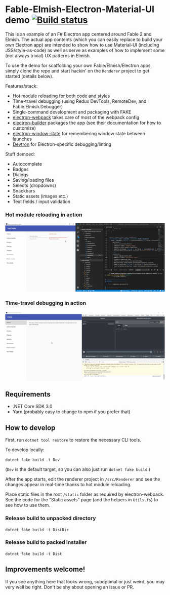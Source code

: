 # Fable-Elmish-Electron-Material-UI demo [![Build status](https://ci.appveyor.com/api/projects/status/hm2w65e3enahp55g/branch/master?svg=true)](https://ci.appveyor.com/project/cmeeren/fable-elmish-electron-material-ui-demo/branch/master)

This is an example of an F# Electron app centered around Fable 2 and Elmish. The actual app contents (which you can easily replace to build your own Electron app) are intended to show how to use Material-UI (including JSS/style-as-code) as well as serve as examples of how to implement some (not always trivial) UX patterns in Elmish.

To use the demo for scaffolding your own Fable/Elmish/Electron apps, simply clone the repo and start hackin' on the `Renderer` project to get started (details below).

Features/stack:
* Hot module reloading for both code and styles
* Time-travel debugging (using Redux DevTools, RemoteDev, and Fable.Elmish.Debugger)
* Single-command development and packaging with FAKE
* [electron-webpack](https://webpack.electron.build/) takes care of most of the webpack config
* [electron-builder](https://www.electron.build/) packages the app (see their documentation for how to customize)
* [electron-window-state](https://github.com/mawie81/electron-window-state/) for remembering window state between launches
* [Devtron](https://electronjs.org/devtron) for Electron-specific debugging/linting

Stuff demoed:

* Autocomplete
* Badges
* Dialogs
* Saving/loading files
* Selects (dropdowns)
* Snackbars
* Static assets (images etc.)
* Text fields / input validation

### Hot module reloading in action

![Animation showing hot module reloading](readme-hmr.gif)

### Time-travel debugging in action

![Animation showing time-travel debugging](readme-ttd.gif)


## Requirements

* .NET Core SDK 3.0
* Yarn (probably easy to change to npm if you prefer that)


## How to develop

First, run `dotnet tool restore` to restore the necessary CLI tools.

To develop locally:

`dotnet fake build -t Dev`

(`Dev` is the default target, so you can also just run `dotnet fake build`.)

After the app starts, edit the renderer project in `/src/Renderer` and see the changes appear in real-time thanks to hot module reloading.

Place static files in the root `/static` folder as required by electron-webpack. See the code for the “Static assets” page (and the helpers in `Utils.fs`) to see how to use them.


### Release build to unpacked directory

`dotnet fake build -t DistDir`


### Release build to packed installer

`dotnet fake build -t Dist`


## Improvements welcome!

If you see anything here that looks wrong, suboptimal or just weird, you may very well be right. Don't be shy about opening an issue or PR.
